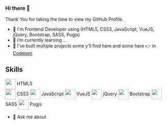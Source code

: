 ### Hi there 👋

Thank You for taking the time to view my GitHub Profile.

- 🔭 I'm Frontend Developer using (HTML5, CSS3, JavaScript, VueJS, jQuery, Bootstrap, SASS, Pugjs)
- 🌱 I’m currently learning ...
- 👯 I've built multiple projects some y'll find here and some here 👉 in [Codepen](https://codepen.io/mogoodia)
## Skills
  <img width = '32px' align= 'center' src="https://raw.githubusercontent.com/rahulbanerjee26/githubAboutMeGenerator/main/icons/html.svg"/> HTML5 <br/><img width = '32px' align= 'center' src="https://raw.githubusercontent.com/rahulbanerjee26/githubAboutMeGenerator/main/icons/css.svg"/> CSS3 <img width = '32px' align= 'center' src="https://raw.githubusercontent.com/rahulbanerjee26/githubAboutMeGenerator/main/icons/javascript.svg"/> JavaScript <img width = '32px' align= 'center' src="https://raw.githubusercontent.com/rahulbanerjee26/githubAboutMeGenerator/main/icons/vuejs.svg"/> VueJS     <img width = '32px' align= 'center' src="https://seeklogo.com/images/J/jquery-logo-CFE6ECE363-seeklogo.com.png"/> jQuery <img width = '32px' align= 'center' src="https://raw.githubusercontent.com/rahulbanerjee26/githubAboutMeGenerator/main/icons/bootstrap.svg"/> Bootstrap <img width = '32px' align= 'center' src="https://raw.githubusercontent.com/rahulbanerjee26/githubAboutMeGenerator/main/icons/sass.svg"/> SASS <img width = '32px' align= 'center' src="https://raw.githubusercontent.com/rahulbanerjee26/githubAboutMeGenerator/main/icons/pug.svg"/> Pugjs 
- 💬 Ask me about 
